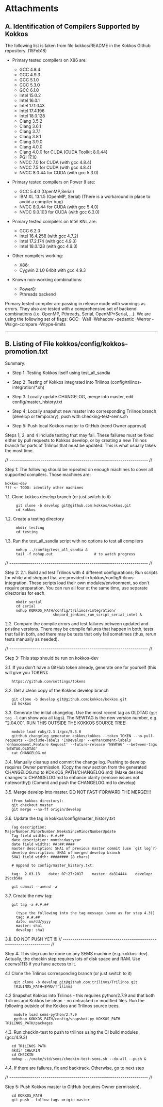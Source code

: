 # Attachments

## A. Identification of Compilers Supported by Kokkos

The following list is taken from file kokkos/README in the Kokkos Github repository. (15Feb18)

* Primary tested compilers on X86 are:
    * GCC 4.8.4
    * GCC 4.9.3
    * GCC 5.1.0
    * GCC 5.3.0
    * GCC 6.1.0
    * Intel 15.0.2
    * Intel 16.0.1
    * Intel 17.1.043
    * Intel 17.4.196
    * Intel 18.0.128
    * Clang 3.5.2
    * Clang 3.6.1
    * Clang 3.7.1
    * Clang 3.8.1
    * Clang 3.9.0
    * Clang 4.0.0
    * Clang 4.0.0 for CUDA (CUDA Toolkit 8.0.44)
    * PGI 17.10
    * NVCC 7.0 for CUDA (with gcc 4.8.4)
    * NVCC 7.5 for CUDA (with gcc 4.8.4)
    * NVCC 8.0.44 for CUDA (with gcc 5.3.0)

* Primary tested compilers on Power 8 are:
    * GCC 5.4.0 (OpenMP,Serial)
    * IBM XL 13.1.5 (OpenMP, Serial) (There is a workaround in place to avoid a compiler bug)
    * NVCC 8.0.44 for CUDA (with gcc 5.4.0)
    * NVCC 9.0.103 for CUDA (with gcc 6.3.0)

* Primary tested compilers on Intel KNL are:
    * GCC 6.2.0
    * Intel 16.4.258 (with gcc 4.7.2)
    * Intel 17.2.174 (with gcc 4.9.3)
    * Intel 18.0.128 (with gcc 4.9.3)

* Other compilers working:
    * X86:
    * Cygwin 2.1.0 64bit with gcc 4.9.3

* Known non-working combinations:
    *  Power8:
    *  Pthreads backend


Primary tested compiler are passing in release mode with warnings as errors.
They also are tested with a comprehensive set of backend combinations (i.e. OpenMP, Pthreads, Serial, OpenMP+Serial, ...).
We are using the following set of flags:
GCC:   -Wall -Wshadow -pedantic -Werror -Wsign-compare -Wtype-limits

----

## B.  Listing of File kokkos/config/kokkos-promotion.txt

Summary:

- Step 1: Testing Kokkos itself using test_all_sandia

- Step 2: Testing of Kokkos integrated into Trilinos (config/trilinos-integration/*.sh)

- Step 3: Locally update CHANGELOG, merge into master, edit config/master_history.txt

- Step 4: Locally snapshot new master into corresponding Trilinos branch (develop or temporary), push with checking-test-sems.sh

- Step 5: Push local Kokkos master to GitHub (need Owner approval)

Steps 1, 2, and 4 include testing that may fail. These failures must be fixed either by pull requests to Kokkos develop, or by creating a new Trilinos branch for parts of Trilinos that must be updated. This is what usually takes the most time.


// ----------------------------------------------------------------------- //


Step 1: The following should be repeated on enough machines to cover all
supported compilers. Those machines are:

    kokkos-dev
    ??? <- TODO: identify other machines

  1.1. Clone kokkos develop branch (or just switch to it)

         git clone -b develop git@github.com:kokkos/kokkos.git
         cd kokkos

  1.2. Create a testing directory

         mkdir testing
         cd testing

  1.3. Run the test_all_sandia script with no options to test all compilers

         nohup ../config/test_all_sandia &
         tail -f nohup.out                   # to watch progress

// ----------------------------------------------------------------------- //

Step 2:
  2.1. Build and test Trilinos with 4 different configurations; Run scripts for white and shepard that are provided in kokkos/config/trilinos-integration. These scripts load their own modules/environment, so don't require preparation. You can run all four at the same time, use separate directories for each.

         mkdir serial
         cd serial
         nohup KOKKOS_PATH/config/trilinos/integration/
                          shepard_jenkins_run_script_serial_intel &

  2.2. Compare the compile errors and test failures between updated and pristine versions. There may be compile failures that happen in both, tests that fail in both, and there may be tests that only fail sometimes (thus, rerun tests manually as needed).

// ----------------------------------------------------------------------- //

Step 3: This step should be run on kokkos-dev

  3.1. If you don't have a GitHub token already, generate one for yourself (this will give you TOKEN):

       https://github.com/settings/tokens

  3.2. Get a clean copy of the Kokkos develop branch

       git clone -b develop git@github.com:kokkos/kokkos.git
       cd kokkos

  3.3. Generate the initial changelog. Use the most recent tag as OLDTAG (`git tag -l` can show you all tags). The NEWTAG is the new version number, e.g. "2.04.00". RUN THIS OUTSIDE THE KOKKOS SOURCE TREE!

       module load ruby/2.3.1/gcc/5.3.0
       gitthub_changelog_generator kokkos/kokkos --token TOKEN --no-pull-requests --include-labels 'InDevelop' --enhancement-labels 'enhancement,Feature Request' --future-release 'NEWTAG' --between-tags 'NEWTAG,OLDTAG'
       cat CHANGELOG.md

  3.4. Manually cleanup and commit the change log. Pushing to develop requires Owner permission.
       (Copy the new section from the generated CHANGELOG.md to KOKKOS_PATH/CHANGELOG.md)
       (Make desired changes to CHANGELOG.md to enhance clarity (remove issues not noteworthy))
       (Commit and push the CHANGELOG.md to develop)

  3.5. Merge develop into master. DO NOT FAST-FORWARD THE MERGE!!!!

       (From kokkos directory):
       git checkout master
       git merge --no-ff origin/develop

  3.6. Update the tag in kokkos/config/master_history.txt

       Tag description: MajorNumber.MinorNumber.WeeksSinceMinorNumberUpdate
       Tag field widths: #.#.##
       date description: month:day:year
       date field widths: ##:##:####
       master description: SHA1 of previous master commit (use `git log`?)
       develop description: SHA1 of merged develop branch
       SHA1 field width: ######## (8 chars)

       # Append to config/master_history.txt:

       tag:  2.03.13    date: 07:27:2017    master: da314444    develop: 29ccb58a

       git commit --amend -a


  3.7. Create the new tag:

       git tag -a #.#.##

         (type the following into the tag message (same as for step 4.3))
         tag: #.#.##
         date: mm/dd/yyyy
         master: sha1
         develop: sha1

  3.8. DO NOT PUSH YET !!!
// ----------------------------------------------------------------------- //

Step 4: This step can be done on any SEMS machine (e.g. kokkos-dev). Actually, the checkin step requires lots of disk space and RAM. Use ceerws1113 if you have access to it.

  4.1 Clone the Trilinos corresponding branch (or just switch to it)

        git clone -b develop git@github.com:trilinos/Trilinos.git
        TRILINOS_PATH=$PWD/Trilinos

  4.2 Snapshot Kokkos into Trilinos - this requires python/2.7.9 and that both Trilinos and Kokkos be clean - no untracked or modified files. Run the following outside of the Kokkos and Trilinos source trees.

        module load sems-python/2.7.9
        python KOKKOS_PATH/config/snapshot.py KOKKOS_PATH TRILINOS_PATH/packages

  4.3. Run checkin-test to push to trilinos using the CI build modules (gcc/4.9.3)

       cd TRILINOS_PATH
       mkdir CHECKIN
       cd CHECKIN
       nohup ../cmake/std/sems/checkin-test-sems.sh --do-all --push &

  4.4. If there are failures, fix and backtrack. Otherwise, go to next step

// ----------------------------------------------------------------------- //

Step 5: Push Kokkos master to GitHub (requires Owner permission).

       cd KOKKOS_PATH
       git push --follow-tags origin master

